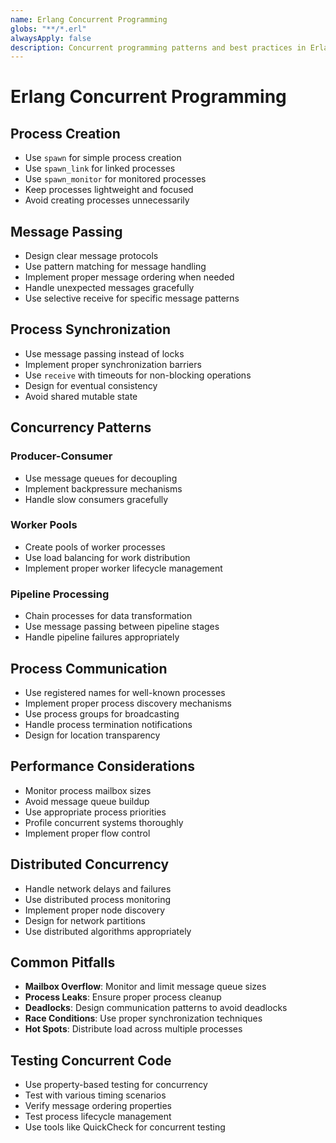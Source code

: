 ```yaml
---
name: Erlang Concurrent Programming
globs: "**/*.erl"
alwaysApply: false
description: Concurrent programming patterns and best practices in Erlang
---
```


# Erlang Concurrent Programming

## Process Creation

- Use `spawn` for simple process creation
- Use `spawn_link` for linked processes
- Use `spawn_monitor` for monitored processes
- Keep processes lightweight and focused
- Avoid creating processes unnecessarily

## Message Passing

- Design clear message protocols
- Use pattern matching for message handling
- Implement proper message ordering when needed
- Handle unexpected messages gracefully
- Use selective receive for specific message patterns

## Process Synchronization

- Use message passing instead of locks
- Implement proper synchronization barriers
- Use `receive` with timeouts for non-blocking operations
- Design for eventual consistency
- Avoid shared mutable state

## Concurrency Patterns

### Producer-Consumer
- Use message queues for decoupling
- Implement backpressure mechanisms
- Handle slow consumers gracefully

### Worker Pools
- Create pools of worker processes
- Use load balancing for work distribution
- Implement proper worker lifecycle management

### Pipeline Processing
- Chain processes for data transformation
- Use message passing between pipeline stages
- Handle pipeline failures appropriately

## Process Communication

- Use registered names for well-known processes
- Implement proper process discovery mechanisms
- Use process groups for broadcasting
- Handle process termination notifications
- Design for location transparency

## Performance Considerations

- Monitor process mailbox sizes
- Avoid message queue buildup
- Use appropriate process priorities
- Profile concurrent systems thoroughly
- Implement proper flow control

## Distributed Concurrency

- Handle network delays and failures
- Use distributed process monitoring
- Implement proper node discovery
- Design for network partitions
- Use distributed algorithms appropriately

## Common Pitfalls

- **Mailbox Overflow**: Monitor and limit message queue sizes
- **Process Leaks**: Ensure proper process cleanup
- **Deadlocks**: Design communication patterns to avoid deadlocks
- **Race Conditions**: Use proper synchronization techniques
- **Hot Spots**: Distribute load across multiple processes

## Testing Concurrent Code

- Use property-based testing for concurrency
- Test with various timing scenarios
- Verify message ordering properties
- Test process lifecycle management
- Use tools like QuickCheck for concurrent testing